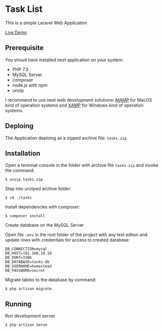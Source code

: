 # Task List

This is a simple Laravel Web Application

[Live Demo](http://nameless-fjord-49042.herokuapp.com/)

## Prerequisite

You shoud have installed next application on your system:

-   PHP 7.3
-   MySQL Server
-   composer
-   node.js with npm
-   unzip

I recommend to use next web development solutions: [MAMP](https://www.mamp.info/en/mac/) for MacOS kind of operation systems and [XAMP](https://www.apachefriends.org/index.html) for Windows kind of operation systems.

## Deploing

The Application deploing as a zipped archive file: `tasks.zip`

## Installation

Open a terminal console in the folder with archive file `tasks.zip` and invoke the command:

```
$ unzip tasks.zip
```

Step into unziped archive folder:

```
$ cd ./tasks
```

Install dependencies with composer:

```
$ composer install
```

Create database on the MySQL Server

Open file `.env` in the root folder of the project with any text editon and update rows with credentials for access to created database:

```
DB_CONNECTION=mysql
DB_HOST=192.168.10.10
DB_PORT=3306
DB_DATABASE=tasks-db
DB_USERNAME=homestead
DB_PASSWORD=secret
```

Migrate tables to the database by command:

```
$ php artisan migrate
```

## Running

Run development server

```
$ php artisan serve
```

